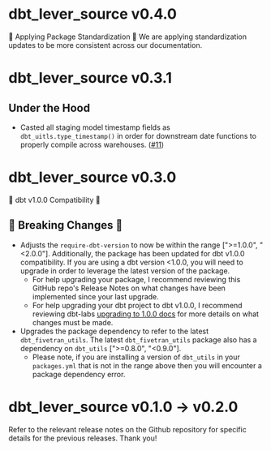 
# dbt_lever_source v0.4.0
🎉 Applying Package Standardization 🎉
We are applying standardization updates to be more consistent across our documentation.

# dbt_lever_source v0.3.1
## Under the Hood
- Casted all staging model timestamp fields as `dbt_uitls.type_timestamp()` in order for downstream date functions to properly compile across warehouses. ([#11](https://github.com/fivetran/dbt_lever/pull/11))

# dbt_lever_source v0.3.0
🎉 dbt v1.0.0 Compatibility 🎉
## 🚨 Breaking Changes 🚨
- Adjusts the `require-dbt-version` to now be within the range [">=1.0.0", "<2.0.0"]. Additionally, the package has been updated for dbt v1.0.0 compatibility. If you are using a dbt version <1.0.0, you will need to upgrade in order to leverage the latest version of the package.
  - For help upgrading your package, I recommend reviewing this GitHub repo's Release Notes on what changes have been implemented since your last upgrade.
  - For help upgrading your dbt project to dbt v1.0.0, I recommend reviewing dbt-labs [upgrading to 1.0.0 docs](https://docs.getdbt.com/docs/guides/migration-guide/upgrading-to-1-0-0) for more details on what changes must be made.
- Upgrades the package dependency to refer to the latest `dbt_fivetran_utils`. The latest `dbt_fivetran_utils` package also has a dependency on `dbt_utils` [">=0.8.0", "<0.9.0"].
  - Please note, if you are installing a version of `dbt_utils` in your `packages.yml` that is not in the range above then you will encounter a package dependency error.

# dbt_lever_source v0.1.0 -> v0.2.0
Refer to the relevant release notes on the Github repository for specific details for the previous releases. Thank you!
